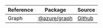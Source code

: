 | Reference | Package | Source |
|---|---|---|
|Graph|[@azure/graph](https://www.npmjs.com/package/@azure/graph)|[Github](https://github.com/Azure/azure-sdk-for-js)|
